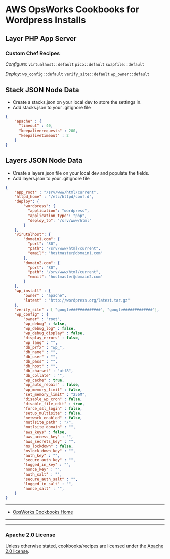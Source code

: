 # AWS OpsWorks Cookbooks for Wordpress Installs


## Layer PHP App Server
### Custom Chef Recipes

*Configure:* ``` virtualhost::default ``` ``` pico::default ``` ``` swapfile::default ```

*Deploy:* ``` wp_config::default ``` ``` verify_site::default ``` ``` wp_owner::default ```

## Stack JSON Node Data

* Create a stacks.json on your local dev to store the settings in.
* Add stacks.json to your .gitignore file

```json
{
    "apache" : {
      "timeout" : 40,
      "keepaliverequests" : 200,
      "keepalivetimeout" : 2
    }
}
```


## Layers JSON Node Data

* Create a layers.json file on your local dev and populate the fields.
* Add layers.json to your .gitignore file

```json
{
    "app_root" : "/srv/www/html/current",
    "httpd_home" : "/etc/httpd/conf.d",
    "deploy": {
        "wordpress": {
          "application": "wordpress",
          "application_type": "php",
          "deploy_to": "/srv/www/html"
        }
    },
    "virutalhost": {
        "domain1.com": {
          "port": "80",
          "path": "/srv/www/html/current",
          "email": "hostmaster@domain1.com"
        },
        "domain2.com": {
          "port": "80",
          "path": "/srv/www/html/current",
          "email": "hostmaster@domain2.com"
        }
    },
    "wp_install" : {
        "owner" : "apache",
        "latest" : "http://wordpress.org/latest.tar.gz"
    },
    "verify_site" : [ "google#############", "google#############"],
    "wp_config" : {
        "owner" : "root",
        "wp_debug" : false,
        "wp_debug_log" : false,
        "wp_debug_display" : false,
        "display_errors" : false,
        "wp_lang" : "",
        "db_prfx" : "wp_",
        "db_name" : "",
        "db_user" : "",
        "db_pass" : "",
        "db_host" : "",
        "db_charset" : "utf8",
        "db_collate" : "",
        "wp_cache" : true,
        "wp_auto_repair" : false,
        "wp_memory_limit" : false,
        "set_memory_limit" : "256M",
        "disable_wp_cron" : false,
        "disable_file_edit" : true,
        "force_ssl_login" : false,
        "setup_multisite" : false,
        "network_enabled" : false,
        "mutlsite_path" : "/",
        "mutlsite_domain" : "",
        "aws_keys" : false,
        "aws_access_key" : "",
        "aws_secrets_key" : "",
        "ms_lockdown" : false,
        "mslock_down_key" : "",
        "auth_key" : "",
        "secure_auth_key" : "",
        "logged_in_key" : "",
        "nonce_key" : "",
        "auth_salt" : "",
        "secure_auth_salt" : "",
        "logged_in_salt" : "",
        "nonce_salt" : "",
    }
}
```

----

* [OpsWorks Cookbooks Home](https://github.com/tribalNerd/aws-opsworks-cookbooks/)

----
----

### Apache 2.0 License

Unless otherwise stated, cookbooks/recipes are licensed under the [Apache 2.0 license](http://aws.amazon.com/apache-2-0/).